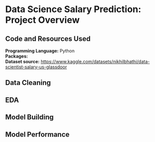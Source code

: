 # Data Science Salary Prediction: Project Overview

## Code and Resources Used

**Programming Language:** Python  
**Packages:**  
**Dataset source:** https://www.kaggle.com/datasets/nikhilbhathi/data-scientist-salary-us-glassdoor  

## Data Cleaning

## EDA

## Model Building

## Model Performance
